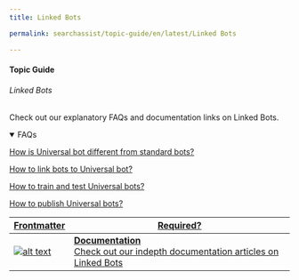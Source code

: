 ```yaml
---
title: Linked Bots

permalink: searchassist/topic-guide/en/latest/Linked Bots

---
```


#### Topic Guide
###### Linked Bots

  Check out our explanatory FAQs and documentation links on Linked Bots.

<details open>
  <summary>FAQs
  </summary>

  <a class="doc-link" target="_blank" href="https://developer.kore.ai/docs/bots/advanced-topics/universal-bot/defining-universal-bots/#Standard_Bots_vs_Universal_Bots">
 
  How is Universal bot different from standard bots?

</a>

<a class="doc-link" target="_blank" href="https://developer.kore.ai/docs/bots/advanced-topics/universal-bot/creating-a-universal-bot/#Step_2_Add_Linked_Bots">
 
  How to link bots to Universal bot?

</a>


<a class="doc-link" target="_blank" href="https://developer.kore.ai/docs/bots/advanced-topics/universal-bot/creating-a-universal-bot/#Step_4_Test_the_Universal_Bot">
 
  How to train and test Universal bots?

</a>
  
<a class="doc-link" target="_blank" href="https://developer.kore.ai/docs/bots/advanced-topics/universal-bot/creating-a-universal-bot/#Step_6_Publishing">
 
  How to publish Universal bots?

</a>
  

</details>

<a class="doc-link" target="_blank" href="https://developer.kore.ai/docs/bots/advanced-topics/universal-bot/creating-a-universal-bot/#Step_2_Add_Linked_Bots">
 

| Frontmatter | Required? |
|-------------|-------------|
| ![alt text](images/docIcon.svg "Title") | **Documentation**  <br /> Check out our indepth documentation articles on Linked Bots | 


</a>
